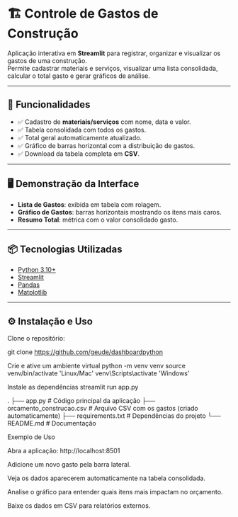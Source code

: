 # 🏗️ Controle de Gastos de Construção

Aplicação interativa em **Streamlit** para registrar, organizar e visualizar os gastos de uma construção.  
Permite cadastrar materiais e serviços, visualizar uma lista consolidada, calcular o total gasto e gerar gráficos de análise.

---

## 🚀 Funcionalidades

- ✅ Cadastro de **materiais/serviços** com nome, data e valor.  
- ✅ Tabela consolidada com todos os gastos.  
- ✅ Total geral automaticamente atualizado.  
- ✅ Gráfico de barras horizontal com a distribuição de gastos.  
- ✅ Download da tabela completa em **CSV**.  

---

## 🖥️ Demonstração da Interface

- **Lista de Gastos**: exibida em tabela com rolagem.  
- **Gráfico de Gastos**: barras horizontais mostrando os itens mais caros.  
- **Resumo Total**: métrica com o valor consolidado gasto.  

---

## 📦 Tecnologias Utilizadas

- [Python 3.10+](https://www.python.org/)  
- [Streamlit](https://streamlit.io/)  
- [Pandas](https://pandas.pydata.org/)  
- [Matplotlib](https://matplotlib.org/)  

---

## ⚙️ Instalação e Uso

Clone o repositório:

git clone https://github.com/geude/dashboardpython

Crie e ative um ambiente virtual
python -m venv venv
source venv/bin/activate  'Linux/Mac'
venv\Scripts\activate     'Windows'

Instale as dependências
streamlit run app.py


.
├── app.py                  # Código principal da aplicação
├── orcamento_construcao.csv # Arquivo CSV com os gastos (criado automaticamente)
├── requirements.txt        # Dependências do projeto
└── README.md               # Documentação


Exemplo de Uso

Abra a aplicação: http://localhost:8501

Adicione um novo gasto pela barra lateral.

Veja os dados aparecerem automaticamente na tabela consolidada.

Analise o gráfico para entender quais itens mais impactam no orçamento.

Baixe os dados em CSV para relatórios externos.
